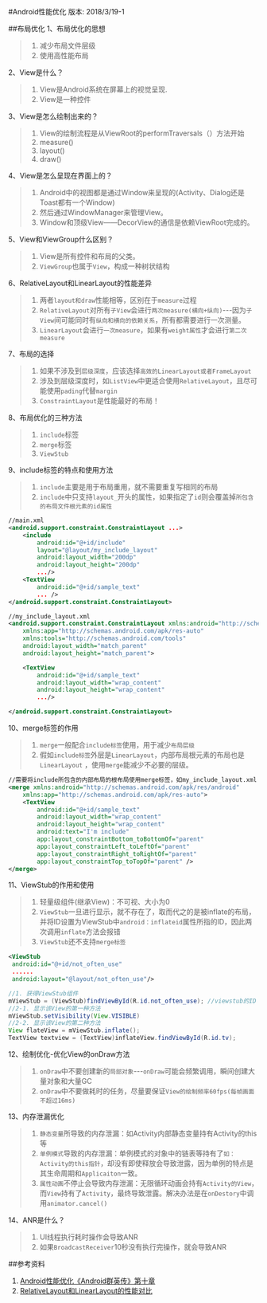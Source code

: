 #Android性能优化
版本: 2018/3/19-1

##布局优化
1、布局优化的思想
>1. 减少布局文件层级
>2. 使用高性能布局

2、View是什么？
> 1. View是Android系统在屏幕上的视觉呈现.
> 2. View是一种控件

3、View是怎么绘制出来的？
>1. View的绘制流程是从ViewRoot的performTraversals（）方法开始
>2. measure()
>3. layout()
>3. draw()

4、View是怎么呈现在界面上的？
>1. Android中的视图都是通过Window来呈现的(Activity、Dialog还是Toast都有一个Window)
>2. 然后通过WindowManager来管理View。
>3. Window和顶级View——DecorView的通信是依赖ViewRoot完成的。

5、View和ViewGroup什么区别？
>1. View是所有控件和布局的父类。
>2. `ViewGroup`也属于`View`，构成一种树状结构

6、RelativeLayout和LinearLayout的性能差异
>1. 两者`layout和draw`性能相等，区别在于`measure`过程
>2. `RelativeLayout`对所有`子View`会进行`两次measure(横向+纵向)`---因为`子View`间可能同时有`纵向和横向的依赖关系`，所有都需要进行一次测量。
>3. `LinearLayout`会进行`一次measure`，如果有`weight属性`才会进行`第二次measure`

7、布局的选择
>1. 如果不涉及到`层级深度`，应该选择`高效的LinearLayout或者FrameLayout`
>2. 涉及到层级深度时，如`ListView`中更适合使用`RelativeLayout`，且尽可能使用`pading`代替`margin`
>3. `ConstraintLayout`是性能最好的布局！

8、布局优化的三种方法
>1. `include`标签
>2. `merge`标签
>3. `ViewStub`

9、include标签的特点和使用方法
>1. `include`主要是用于布局重用，就不需要重复写相同的布局
>2. `include`中只支持`layout_`开头的属性，如果指定了`id`则会覆盖掉`所包含的布局文件根元素的id属性`
```xml
//main.xml
<android.support.constraint.ConstraintLayout ...>
    <include
        android:id="@+id/include"
        layout="@layout/my_include_layout"
        android:layout_width="200dp"
        android:layout_height="200dp"
        .../>
    <TextView
        android:id="@+id/sample_text"
        ... />
</android.support.constraint.ConstraintLayout>

//my_include_layout.xml
<android.support.constraint.ConstraintLayout xmlns:android="http://schemas.android.com/apk/res/android"
    xmlns:app="http://schemas.android.com/apk/res-auto"
    xmlns:tools="http://schemas.android.com/tools"
    android:layout_width="match_parent"
    android:layout_height="match_parent">

    <TextView
        android:id="@+id/sample_text"
        android:layout_width="wrap_content"
        android:layout_height="wrap_content"
        .../>

</android.support.constraint.ConstraintLayout>
```

10、merge标签的作用
>1. `merge`一般配合`include标签`使用，用于减少`布局层级`
>2. 假如`include标签`外层是`LinearLayout`，内部布局根元素的布局也是`LinearLayout` ，使用`merge`能减少不必要的层级。
```xml
//需要将include所包含的内部布局的根布局使用merge标签，如my_include_layout.xml
<merge xmlns:android="http://schemas.android.com/apk/res/android"
    xmlns:app="http://schemas.android.com/apk/res-auto">
    <TextView
        android:id="@+id/sample_text"
        android:layout_width="wrap_content"
        android:layout_height="wrap_content"
        android:text="I'm include"
        app:layout_constraintBottom_toBottomOf="parent"
        app:layout_constraintLeft_toLeftOf="parent"
        app:layout_constraintRight_toRightOf="parent"
        app:layout_constraintTop_toTopOf="parent" />
</merge>
```

11、ViewStub的作用和使用
>1. 轻量级组件(继承View)：不可视、大小为0
>2. `ViewStub`一旦进行显示，就不存在了，取而代之的是被inflate的布局，并将ID设置为ViewStub中`android：inflateid`属性所指的ID，因此两次调用`inflate`方法会报错
>3. `ViewStub`还不支持`merge标签`
```xml
<ViewStub
 android:id="@+id/not_often_use"
 ......
 android:layout="@layout/not_often_use"/>
```
```java
//1. 获得ViewStub组件
mViewStub = (ViewStub)findViewById(R.id.not_often_use); //viewstub的ID
//2-1. 显示该View的第一种方法
mViewStub.setVisibility(View.VISIBLE)
//2-2. 显示该View的第二种方法
View flateView = mViewStub.inflate();
TextView textview = (TextView)inflateView.findViewById(R.id.tv);
```

12、绘制优化-优化View的onDraw方法
>1. `onDraw`中不要创建新的`局部对象`---`onDraw`可能会频繁调用，瞬间创建大量对象和大量GC
>2. `onDraw`中不要做耗时的任务，尽量要保证`View的绘制频率60fps(每帧画面不超过16ms)`

13、内存泄漏优化
>1. `静态变量`所导致的内存泄漏：如Activity内部静态变量持有Activity的this等
>2.  `单例模式`导致的内存泄漏：单例模式的对象中的链表等持有了`如：Activity的this指针`，却没有即使释放会导致泄露，因为单例的特点是其生命周期和`Applicaiton`一致。
>3. `属性动画`不停止会导致内存泄漏：无限循环动画会持有`Activity的View`，而`View`持有了`Activity`，最终导致泄露。解决办法是在`onDestory`中调用`animator.cancel()`

14、ANR是什么？
>1. UI线程执行耗时操作会导致ANR
>2. 如果`BroadcastReceiver`10秒没有执行完操作，就会导致ANR



##参考资料
1. [Android性能优化《Android群英传》第十章](http://blog.csdn.net/feather_wch/article/details/52652395)
1. [RelativeLayout和LinearLayout的性能对比](http://blog.csdn.net/guyuealian/article/details/52162774)
